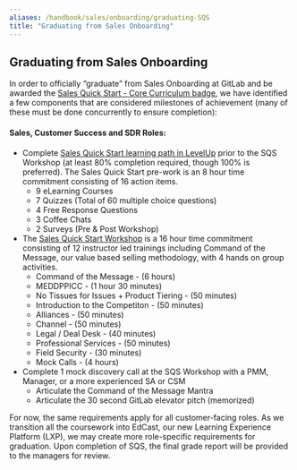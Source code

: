 ```yaml
---
aliases: /handbook/sales/onboarding/graduating-SQS
title: "Graduating from Sales Onboarding"
---
```








## Graduating from Sales Onboarding

In order to officially “graduate” from Sales Onboarding at GitLab and be awarded the [Sales Quick Start - Core Curriculum badge](https://gitlab.badgr.com/public/badges/4zi-duhsTHG-jtWFYVgGRQ), we have identified a few components that are considered milestones of achievement (many of these must be done concurrently to ensure completion):

#### Sales, Customer Success and SDR Roles:
- Complete [Sales Quick Start learning path in LevelUp](https://levelup.gitlab.com/courses/sales-quick-start) prior to the SQS Workshop (at least 80% completion required, though 100% is preferred). The Sales Quick Start pre-work is an 8 hour time commitment consisting of 16 action items.
   - 9 eLearning Courses
   - 7 Quizzes (Total of 60 multiple choice questions)
   - 4 Free Response Questions
   - 3 Coffee Chats
   - 2 Surveys (Pre & Post Workshop)
- The [Sales Quick Start Workshop](/handbook/sales/onboarding/SQS-workshop/#sqs-remote-agenda) is a 16 hour time commitment consisting of 12 instructor led trainings including Command of the Message, our value based selling methodology, with 4 hands on group activities.
   - Command of the Message - (6 hours)
   - MEDDPPICC - (1 hour 30 minutes)
   - No Tissues for Issues + Product Tiering - (50 minutes)
   - Introduction to the Competiton - (50 minutes)
   - Alliances - (50 minutes)
   - Channel - (50 minutes)
   - Legal / Deal Desk - (40 minutes)
   - Professional Services - (50 minutes)
   - Field Security - (30 minutes)
   - Mock Calls - (4 hours)
- Complete 1 mock discovery call at the SQS Workshop with a PMM, Manager, or a more experienced SA or CSM
   - Articulate the Command of the Message Mantra
   - Articulate the 30 second GitLab elevator pitch (memorized)

For now, the same requirements apply for all customer-facing roles. As we transition all the coursework into EdCast, our new Learning Experience Platform (LXP), we may create more role-specific requirements for graduation. Upon completion of SQS, the final grade report will be provided to the managers for review.
